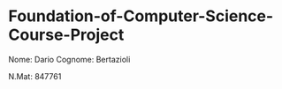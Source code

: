 # Foundation-of-Computer-Science-Course-Project

Nome: 		Dario
Cognome: 	Bertazioli

N.Mat:		847761
